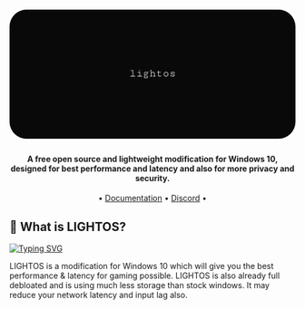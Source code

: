 <h1 align="center">
  <a href="http://atlasos.net"><img src="https://raw.githubusercontent.com/DekuCS/LIGHT-OS/main/LIGHTOS/img/banner.png?token=GHSAT0AAAAAACJZIJRLP2AJRWSGMH6RUWIGZKEFETQ" alt="LIGHTOS" width="900" style="border-radius: 30px"></a>
</h1>

<h4 align="center">A free open source and lightweight modification for Windows 10, designed for best performance and latency and also for more privacy and security.</h4>

<p align="center">
  •
  <a href="https://github.com/DekuCS/LIGHT-OS/tree/main/docs">Documentation</a>
  •
  <a href="https://discord.gg/WXVGWEkrE9" target="_blank">Discord</a>
  •
</p>

## 👀 **What is LIGHTOS?**

[![Typing SVG](https://readme-typing-svg.herokuapp.com?font=Gruppo&pause=1000&color=F144F7&center=true&random=false&width=1100&lines=LIGHTOS+%E2%80%A2+BUILD+1.0+(public))](https://git.io/typing-svg)

LIGHTOS is a modification for Windows 10 which will give you the best performance & latency for gaming possible. LIGHTOS is also already full debloated and is using much less storage than stock windows. It may reduce your network latency and input lag also.
